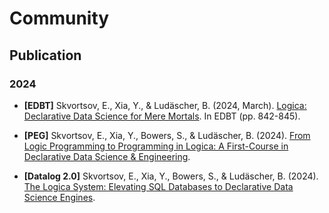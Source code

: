 # Community

## Publication

### 2024

- **[EDBT]** Skvortsov, E., Xia, Y., & Ludäscher, B. (2024, March). [Logica: Declarative Data Science for Mere Mortals](https://openproceedings.org/2024/conf/edbt/paper-253.pdf). In EDBT (pp. 842-845).

- **[PEG]** Skvortsov, E., Xia, Y., Bowers, S., & Ludäscher, B. (2024). [From Logic Programming to Programming in Logica: A First-Course in Declarative Data Science & Engineering](https://ceur-ws.org/Vol-3799/paper6PEG2.0.pdf).
- **[Datalog 2.0]** Skvortsov, E., Xia, Y., Bowers, S., & Ludäscher, B. (2024). [The Logica System: Elevating SQL Databases to Declarative Data Science Engines](https://ceur-ws.org/Vol-3801/short5.pdf).